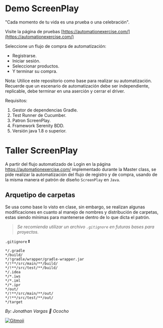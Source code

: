 # Demo ScreenPlay

"Cada momento de tu vida es una prueba o una celebración".

Visite la página de pruebas [https://automationexercise.com/](https://automationexercise.com/)

Seleccione un flujo de compra de automatización:

- Registrarse.
- Iniciar sesión.
- Seleccionar productos.
- Y terminar su compra.

Nota: Utilice este repositorio como base para realizar su automatización. Recuerde que un escenario de automatización 
debe ser independiente, replicable, debe terminar en una aserción y cerrar el driver.

Requisitos:

1. Gestor de dependencias Gradle.
2. Test Runner de Cucumber.
3. Patron ScreenPlay.
4. Framework Serenity BDD.
5. Versión java 1.8 o superior.

# Taller ScreenPlay

A partir del flujo automatizado de Login en la página https://automationexercise.com/ implementado durante la Master 
class, se pide realizar la automatización del flujo de registro y de compra, usando de la misma manera el patrón de 
diseño `ScreenPlay` en `Java`.

## Arquetipo de carpetas
Se usa como base lo visto en clase, sin embargo, se realizan algunas modificaciones en cuanto al manejo de nombres y 
distribución de carpetas, estas siendo mínimas para mantenerse dentro de lo que dicta el patrón.

> *Se recomienda utilizar un archivo `.gitignore` en futuras bases para proyectos.*

`.gitignore` ⏬
```.gitignore
*/.gradle
*/build/
*/!gradle/wrapper/gradle-wrapper.jar
*/!**/src/main/**/build/
*/!**/src/test/**/build/
*/.idea
*/*.iws
*/*.iml
*/*.ipr
*/out/
*/!**/src/main/**/out/
*/!**/src/test/**/out/
*/target
```

*By: Jonathan Vargas 🐢 Ococho*

<a href="https://gitmoji.dev">
  <img
    src="https://img.shields.io/badge/gitmoji-%20😜%20😍-FFDD67.svg?style=flat-square"
    alt="Gitmoji"
  />
</a>